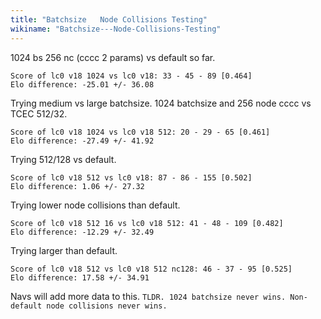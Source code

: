 ```yaml
---
title: "Batchsize   Node Collisions Testing"
wikiname: "Batchsize---Node-Collisions-Testing"
---
```

1024 bs 256 nc (cccc 2 params) vs default so far.
```
Score of lc0 v18 1024 vs lc0 v18: 33 - 45 - 89 [0.464]
Elo difference: -25.01 +/- 36.08
```
Trying medium vs large batchsize. 1024 batchsize and 256 node cccc vs TCEC 512/32.
```
Score of lc0 v18 1024 vs lc0 v18 512: 20 - 29 - 65 [0.461]
Elo difference: -27.49 +/- 41.92
```

Trying 512/128 vs default.
```
Score of lc0 v18 512 vs lc0 v18: 87 - 86 - 155 [0.502]
Elo difference: 1.06 +/- 27.32
```

Trying lower node collisions than default.
```
Score of lc0 v18 512 16 vs lc0 v18 512: 41 - 48 - 109 [0.482]
Elo difference: -12.29 +/- 32.49
```
Trying larger than default.
```
Score of lc0 v18 512 vs lc0 v18 512 nc128: 46 - 37 - 95 [0.525]
Elo difference: 17.58 +/- 34.91
```

Navs will add more data to this.
`TLDR. 1024 batchsize never wins. Non-default node collisions never wins.`